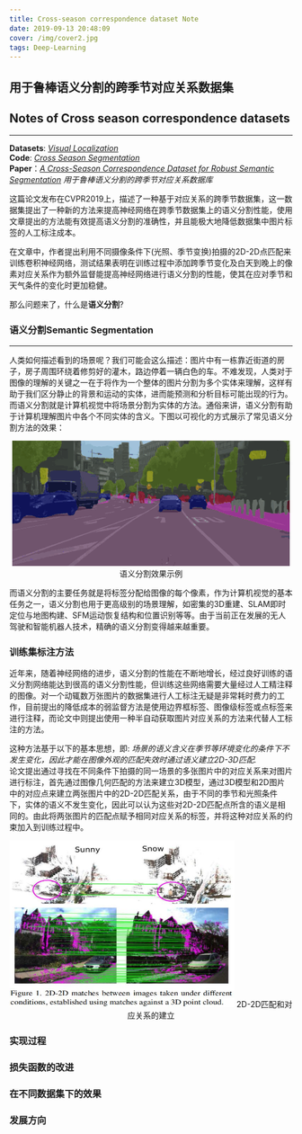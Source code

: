 ```yaml
---
title: Cross-season correspondence dataset Note
date: 2019-09-13 20:48:09
cover: /img/cover2.jpg
tags: Deep-Learning
---
```

## 用于鲁棒语义分割的跨季节对应关系数据集  
## Notes of Cross season correspondence datasets  

---
**Datasets**: *[Visual Localization](https://www.visuallocalization.net/)*  
**Code**: *[Cross Season Segmentation](https://github.com/maunzzz/cross-season-segmentation)*  
**Paper**：*[A Cross-Season Correspondence Dataset for Robust Semantic Segmentation](https://arxiv.org/abs/1903.06916) 用于鲁棒语义分割的跨季节对应关系数据库*  

这篇论文发布在CVPR2019上，描述了一种基于对应关系的跨季节数据集，这一数据集提出了一种新的方法来提高神经网络在跨季节数据集上的语义分割性能，使用文章提出的方法能有效提高语义分割的准确性，并且能极大地降低数据集中图片标签的人工标注成本。  

在文章中，作者提出利用不同摄像条件下(光照、季节变换)拍摄的2D-2D点匹配来训练卷积神经网络，测试结果表明在训练过程中添加跨季节变化及白天到晚上的像素对应关系作为额外监督能提高神经网络进行语义分割的性能，使其在应对季节和天气条件的变化时更加稳健。

那么问题来了，什么是**语义分割**?  
### **语义分割Semantic Segmentation**  
---
人类如何描述看到的场景呢？我们可能会这么描述：图片中有一栋靠近街道的房子，房子周围环绕着修剪好的灌木，路边停着一辆白色的车。不难发现，人类对于图像的理解的关键之一在于将作为一个整体的图片分割为多个实体来理解，这样有助于我们区分静止的背景和运动的实体，进而能预测和分析目标可能出现的行为。而语义分割就是计算机视觉中将场景分割为实体的方法。通俗来讲，语义分割有助于计算机理解图片中各个不同实体的含义。下图以可视化的方式展示了常见语义分割方法的效果：  

<div align=center>
<img src="./Cross-season-correspondence-dataset-Note/sem_seg_eg1.gif")>  
语义分割效果示例
</div>

而语义分割的主要任务就是将标签分配给图像的每个像素，作为计算机视觉的基本任务之一，语义分割也用于更高级别的场景理解，如密集的3D重建、SLAM即时定位与地图构建、SFM运动恢复结构和位置识别等等。由于当前正在发展的无人驾驶和智能机器人技术，精确的语义分割变得越来越重要。

### **训练集标注方法**
近年来，随着神经网络的进步，语义分割的性能在不断地增长，经过良好训练的语义分割网络能达到很高的语义分割性能，但训练这些网络需要大量经过人工精注释的图像。对一个动辄数万张图片的数据集进行人工标注无疑是非常耗时费力的工作，目前提出的降低成本的弱监督方法是使用边界框标签、图像级标签或点标签来进行注释，而论文中则提出使用一种半自动获取图片对应关系的方法来代替人工标注的方法。  

这种方法基于以下的基本思想，即: *场景的语义含义在季节等环境变化的条件下不发生变化，因此才能在图像外观的匹配失效时通过语义建立2D-3D匹配.*  
论文提出通过寻找在不同条件下拍摄的同一场景的多张图片中的对应关系来对图片进行标注，首先通过图像几何匹配的方法来建立3D模型，通过3D模型和2D图片中的对应点来建立两张图片中的2D-2D匹配关系，由于不同的季节和光照条件下，实体的语义不发生变化，因此可以认为这些对2D-2D匹配点所含的语义是相同的。由此将两张图片的匹配点赋予相同对应关系的标签，并将这种对应关系的约束加入到训练过程中。 
<div align=center> 
<img src="./Cross-season-correspondence-dataset-Note/correspondence_eg1.jpg" width="400" height="297" >  
2D-2D匹配和对应关系的建立
</div>

### **实现过程**  
### **损失函数的改进**  
### **在不同数据集下的效果**  
### **发展方向**